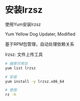 # 安装lrzsz

使用Yum安装lrzsz

Yum Yellow Dog Updater, Modified

基于RPM包管理，自动处理依赖关系

lrzsz: 文件上传工具

```bash
# 搜索可用包
yum list lrzsz

# 安装
yum install -y lrzsz.x86_64

# 使用
rz -h
```


